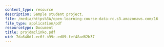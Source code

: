 ```yaml
---
content_type: resource
description: Sample student project.
file: /media/https%3A/open-learning-course-data-rc.s3.amazonaws.com/16-810-engineering-design-and-rapid-prototyping-january-iap-2007/7da646d1ec6fb99ced89fef48ad62b37_projdmclinko.pdf
file_type: application/pdf
resourcetype: Document
title: projdmclinko.pdf
uid: 7da646d1-ec6f-b99c-ed89-fef48ad62b37
---
```

